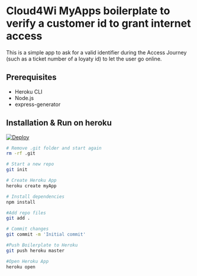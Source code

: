 # Cloud4Wi MyApps boilerplate to verify a customer id to grant internet access
This is a simple app to ask for a valid identifier during the Access Journey (such as a ticket number of a loyaty id) to let the user go online.

## Prerequisites
+ Heroku CLI
+ Node.js
+ express-generator


## Installation & Run on heroku

[![Deploy](https://www.herokucdn.com/deploy/button.svg)](https://heroku.com/deploy)


```sh
# Remove .git folder and start again
rm -rf .git

# Start a new repo
git init

# Create Heroku App
heroku create myApp

# Install dependencies
npm install

#Add repo files
git add .

# Commit changes
git commit -m 'Initial commit'

#Push Boilerplate to Heroku
git push heroku master

#Open Heroku App
heroku open

```

